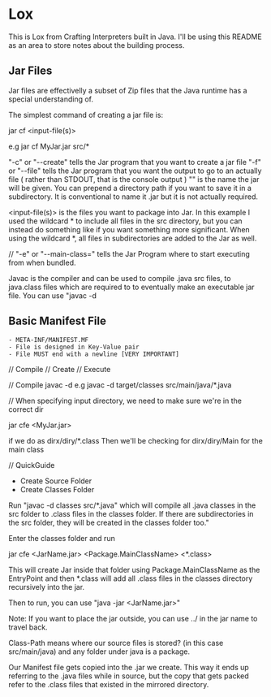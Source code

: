 # Lox

This is Lox from Crafting Interpreters built in Java. I'll be using this README as an area to
store notes about the building process.

## Jar Files

Jar files are effectivelly a subset of Zip files that the Java runtime has a special
understanding of. 

The simplest command of creating a jar file is:

jar cf <jar-file> <input-file(s)> 

e.g jar cf MyJar.jar src/* 

"-c" or "--create" tells the Jar program that you want to create a jar file
"-f" or "--file" tells the Jar program that you want the output to go to an actually file (
    rather than STDOUT, that is the console output
)
"<jar-file>" is the name the jar will be given.  You can prepend a directory path if you want to save it
in a subdirectory. It is conventional to name it <name>.jar but it is not actually required.

<input-file(s)> is the files you want to package into Jar. In this example I used the wildcard * to include all files in
the src directory, but you can instead do something like <input-file-1> <input-file-2> <input-file-3> if you want something
more significant. When using the wildcard *, all files in subdirectories are added to the Jar as well.

// "-e" or "--main-class=<CLASSNAME>" tells the Jar Program where to start executing from when bundled.

Javac is the compiler and can be used to compile .java src files, to java.class files which are required to
to eventually make an executable jar file. You can use "javac -d 

## Basic Manifest File

    - META-INF/MANIFEST.MF
    - File is designed in Key-Value pair
    - File MUST end with a newline [VERY IMPORTANT]

// Compile
// Create
// Execute

// Compile
javac -d <output-directory> <input-directory>
e.g
javac -d target/classes src/main/java/*.java

// When specifying input directory, we need to make sure we're in the correct dir

jar cfe <MyJar.jar> <MainClass> <ClassInputFiles>

if we do <ClassInputFiles> as dirx/diry/*.class
Then we'll be checking for dirx/diry/Main for the main class

// QuickGuide

- Create Source Folder
- Create Classes Folder

Run "javac -d classes src/*.java" which will compile 
all .java classes in the src folder to .class files in the classes folder. If there are subdirectories in the src folder, they
will be created in the classes folder too."

Enter the classes folder and run

jar cfe <JarName.jar> <Package.MainClassName> <*.class>

This will create Jar inside that folder using Package.MainClassName as the EntryPoint and then *.class will add all .class
files in the classes directory recursively into the jar.

Then to run, you can use "java -jar <JarName.jar>"

Note: If you want to place the jar outside, you can use ../ in the jar name to travel back.

Class-Path means where our source files is stored? (in this case src/main/java) and any folder under java
is a package.

Our Manifest file gets copied into the .jar we create. This way it ends up referring to the .java files while in source,
but the copy that gets packed refer to the .class files that existed in the mirrored directory.